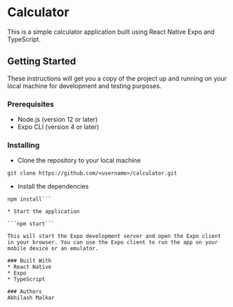 # Calculator
This is a simple calculator application built using React Native Expo and TypeScript.

## Getting Started
These instructions will get you a copy of the project up and running on your local machine for development and testing purposes.

### Prerequisites
* Node.js (version 12 or later)
* Expo CLI (version 4 or later)

### Installing
* Clone the repository to your local machine

```git clone https://github.com/<username>/calculator.git```

* Install the dependencies

```cd calculator
npm install```

* Start the application

```npm start```

This will start the Expo development server and open the Expo client in your browser. You can use the Expo client to run the app on your mobile device or an emulator.

### Built With
* React Native
* Expo
* TypeScript

### Authors
Abhilash Malkar
